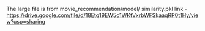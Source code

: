 The large file is from movie_recommendation/model/ similarity.pkl 
link - https://drive.google.com/file/d/18Etq19EW5o1WKtVxrbWFSkaaqRP0t1Hy/view?usp=sharing
